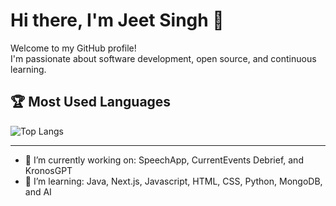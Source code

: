 # Hi there, I'm Jeet Singh 👋

Welcome to my GitHub profile!  
I'm passionate about software development, open source, and continuous learning.

## 🏆 Most Used Languages

![Top Langs](https://github-readme-stats.vercel.app/api/top-langs/?username=TheJeetSingh&layout=compact&theme=radical)

---

- 🔭 I’m currently working on: SpeechApp, CurrentEvents Debrief, and KronosGPT
- 🌱 I’m learning: Java, Next.js, Javascript, HTML, CSS, Python, MongoDB, and AI


<!--
**TheJeetSingh/TheJeetSingh** is a ✨ _special_ ✨ repository because its README.md (this file) appears on your GitHub profile.
-->
